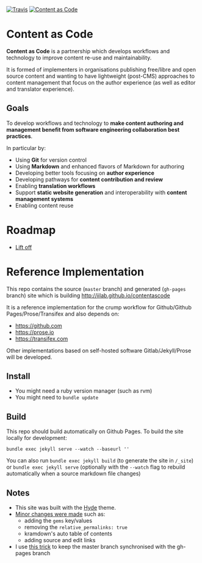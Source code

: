 [![Travis](https://img.shields.io/travis/iilab/contentascode.svg)](https://travis-ci.org/iilab/contentascode) [![Content as Code](https://img.shields.io/badge/contentascode-deployed-green.svg)](http://iilab.github.io/contentascode)

# Content as Code

**Content as Code** is a partnership which develops workflows and technology to improve content re-use and maintainability.

It is formed of implementers in organisations publishing free/libre and open source content and wanting to have lightweight (post-CMS) approaches to content management that focus on the author experience (as well as editor and translator experience).

## Goals

To develop workflows and technology to **make content authoring and management benefit from software engineering collaboration best practices**.

In particular by:
 - Using **Git** for version control
 - Using **Markdown** and enhanced flavors of Markdown for authoring
 - Developing better tools focusing on **author experience**
 - Developing pathways for **content contribution and review**
 - Enabling **translation workflows**
 - Support **static website generation** and interoperability with **content management systems**
 - Enabling content reuse

# Roadmap

  - [Lift off](https://github.com/iilab/contentascode/milestones)

# Reference Implementation

This repo contains the source (```master``` branch) and generated (```gh-pages``` branch) site which is building http://iilab.github.io/contentascode

It is a reference implementation for the crump workflow for Github/Github Pages/Prose/Transifex and also depends on:
 - https://github.com
 - https://prose.io
 - https://transifex.com

Other implementations based on self-hosted software Gitlab/Jekyll/Prose will be developed.

## Install

 - You might need a ruby version manager (such as rvm)
 - You might need to ```bundle update```

## Build

This repo should build automatically on Github Pages. To build the site locally for development:

```
bundle exec jekyll serve --watch --baseurl ''
```

You can also run ```bundle exec jekyll build``` (to generate the site in ```/_site```) or ```bundle exec jekyll serve``` (optionally with the ```--watch``` flag to rebuild automatically when a source markdown file changes) 

## Notes

 - This site was built with the [Hyde](https://github.com/poole/hyde) theme.
 - [Minor changes were made](https://github.com/poole/hyde/compare/master...iilab:master) such as:
   - adding the ```gems``` key/values
   - removing the ```relative_permalinks: true``` 
   - kramdown's auto table of contents
   - adding source and edit links
 - I use [this trick](http://stackoverflow.com/a/7472481) to keep the master branch synchronised with the gh-pages branch
